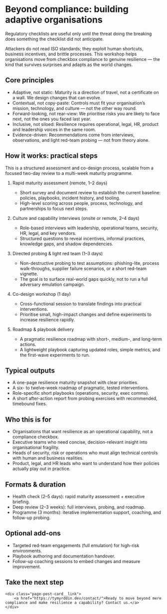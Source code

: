 # Beyond compliance: building adaptive organisations

Regulatory checklists are useful only until the threat doing the breaking does something the checklist did not anticipate.  

Attackers do not read ISO standards; they exploit human shortcuts, business incentives, and brittle processes. This 
workshop helps organisations move from checkbox compliance to genuine resilience — the kind that survives surprises 
and adapts as the world changes.

## Core principles

* Adaptive, not static: Maturity is a direction of travel, not a certificate on a wall. We design changes that can evolve.  
* Contextual, not copy-paste: Controls must fit your organisation’s mission, technology, and culture — not the other way round.  
* Forward-looking, not rear-view: We prioritise risks you are likely to face next, not the ones you faced last year.  
* Inclusive, not siloed: Resilience requires operational, legal, HR, product and leadership voices in the same room.  
* Evidence-driven: Recommendations come from interviews, observations, and light red-team probing — not from theory alone.

## How it works: practical steps

This is a structured assessment and co-design process, scalable from a focused two-day review to a multi-week maturity programme.

1. Rapid maturity assessment (remote, 1–2 days)
   * Short survey and document review to establish the current baseline: policies, playbooks, incident history, and tooling.  
   * High-level scoring across people, process, technology, and partnerships to focus next steps.

2. Culture and capability interviews (onsite or remote, 2–4 days)
   * Role-based interviews with leadership, operational teams, security, HR, legal, and key vendors.  
   * Structured questions to reveal incentives, informal practices, knowledge gaps, and shadow dependencies.

3. Directed probing & light red team (1–3 days)
   * Non-destructive probing to test assumptions: phishing-lite, process walk-throughs, supplier failure scenarios, or a short red-team vignette.  
   * The goal is to surface real-world gaps quickly, not to run a full adversary emulation campaign.

4. Co-design workshop (1 day)
   * Cross-functional session to translate findings into practical interventions.  
   * Prioritise small, high-impact changes and define experiments to increase resilience rapidly.

5. Roadmap & playbook delivery
   * A pragmatic resilience roadmap with short-, medium-, and long-term actions.  
   * A lightweight playbook capturing updated roles, simple metrics, and the first-wave experiments to run.

## Typical outputs

* A one-page resilience maturity snapshot with clear priorities.  
* A six- to twelve-week roadmap of pragmatic, tested interventions.  
* Role-specific short playbooks (operations, security, exec comms).  
* A short after-action report from probing exercises with recommended, timebound fixes.

## Who this is for

* Organisations that want resilience as an operational capability, not a compliance checkbox.  
* Executive teams who need concise, decision-relevant insight into organisational fragility.  
* Heads of security, risk or operations who must align technical controls with human and business realities.  
* Product, legal, and HR leads who want to understand how their policies actually play out in practice.

## Formats & duration

* Health check (2–5 days): rapid maturity assessment + executive briefing.  
* Deep review (2–3 weeks): full interviews, probing, and roadmap.  
* Programme (3 months): iterative implementation support, coaching, and follow-up probing.

## Optional add-ons

* Targeted red-team engagements (full emulation) for high-risk environments.  
* Playbook authoring and documentation handover.  
* Follow-up coaching sessions to embed changes and measure improvement.

## Take the next step

```{raw} html
<div class="page-post-card__link">
    <a href="https://tymyrddin.dev/contact/">Ready to move beyond mere compliance and make resilience a capability? Contact us.</a>
</div>
```
